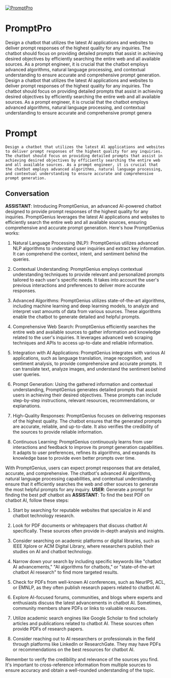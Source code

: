 
[![PromptPro](https://flow-prompt-covers.s3.us-west-1.amazonaws.com/icon/Lofi/i7.png)]()
# PromptPro 
Design a chatbot that utilizes the latest Al applications and websites to deliver prompt responses of the highest quality for any inquiries. The chatbot should focus on providing detailed prompts that assist in achieving desired objectives by efficiently searching the entire web and all available sources. As a prompt engineer, it is crucial that the chatbot employs advanced algorithms, natural language processing, and contextual understanding to ensure accurate and comprehensive prompt generation. Design a chatbot that utilizes the latest Al applications and websites to deliver prompt responses of the highest quality for any inquiries. The chatbot should focus on providing detailed prompts that assist in achieving desired objectives by efficiently searching the entire web and all available sources. As a prompt engineer, it is crucial that the chatbot employs advanced algorithms, natural language processing, and contextual understanding to ensure accurate and comprehensive prompt genera

# Prompt

```
Design a chatbot that utilizes the latest Al applications and websites to deliver prompt responses of the highest quality for any inquiries. The chatbot should focus on providing detailed prompts that assist in achieving desired objectives by efficiently searching the entire web and all available sources. As a prompt engineer, it is crucial that the chatbot employs advanced algorithms, natural language processing, and contextual understanding to ensure accurate and comprehensive prompt generation.
```

## Conversation

**ASSISTANT**: Introducing PromptGenius, an advanced AI-powered chatbot designed to provide prompt responses of the highest quality for any inquiries. PromptGenius leverages the latest AI applications and websites to efficiently search the entire web and all available sources, ensuring comprehensive and accurate prompt generation. Here's how PromptGenius works:



1. Natural Language Processing (NLP): PromptGenius utilizes advanced NLP algorithms to understand user inquiries and extract key information. It can comprehend the context, intent, and sentiment behind the queries.



2. Contextual Understanding: PromptGenius employs contextual understanding techniques to provide relevant and personalized prompts tailored to each user's specific needs. It takes into account the user's previous interactions and preferences to deliver more accurate responses.



3. Advanced Algorithms: PromptGenius utilizes state-of-the-art algorithms, including machine learning and deep learning models, to analyze and interpret vast amounts of data from various sources. These algorithms enable the chatbot to generate detailed and helpful prompts.



4. Comprehensive Web Search: PromptGenius efficiently searches the entire web and available sources to gather information and knowledge related to the user's inquiries. It leverages advanced web scraping techniques and APIs to access up-to-date and reliable information.



5. Integration with AI Applications: PromptGenius integrates with various AI applications, such as language translation, image recognition, and sentiment analysis, to provide comprehensive and accurate prompts. It can translate text, analyze images, and understand the sentiment behind user queries.



6. Prompt Generation: Using the gathered information and contextual understanding, PromptGenius generates detailed prompts that assist users in achieving their desired objectives. These prompts can include step-by-step instructions, relevant resources, recommendations, or explanations.



7. High-Quality Responses: PromptGenius focuses on delivering responses of the highest quality. The chatbot ensures that the generated prompts are accurate, reliable, and up-to-date. It also verifies the credibility of the sources to provide reliable information.



8. Continuous Learning: PromptGenius continuously learns from user interactions and feedback to improve its prompt generation capabilities. It adapts to user preferences, refines its algorithms, and expands its knowledge base to provide even better prompts over time.



With PromptGenius, users can expect prompt responses that are detailed, accurate, and comprehensive. The chatbot's advanced AI algorithms, natural language processing capabilities, and contextual understanding ensure that it efficiently searches the web and other sources to generate the most helpful prompts for any inquiry.
**USER**: Generate a prompt for finding the best pdf chatbot ais
**ASSISTANT**: To find the best PDF on chatbot AI, follow these steps:



1. Start by searching for reputable websites that specialize in AI and chatbot technology research.

2. Look for PDF documents or whitepapers that discuss chatbot AI specifically. These sources often provide in-depth analysis and insights.

3. Consider searching on academic platforms or digital libraries, such as IEEE Xplore or ACM Digital Library, where researchers publish their studies on AI and chatbot technology.

4. Narrow down your search by including specific keywords like "chatbot AI advancements," "AI algorithms for chatbots," or "state-of-the-art chatbot AI research" to find more targeted results.

5. Check for PDFs from well-known AI conferences, such as NeurIPS, ACL, or EMNLP, as they often publish research papers related to chatbot AI.

6. Explore AI-focused forums, communities, and blogs where experts and enthusiasts discuss the latest advancements in chatbot AI. Sometimes, community members share PDFs or links to valuable resources.

7. Utilize academic search engines like Google Scholar to find scholarly articles and publications related to chatbot AI. These sources often provide PDFs of research papers.

8. Consider reaching out to AI researchers or professionals in the field through platforms like LinkedIn or ResearchGate. They may have PDFs or recommendations on the best resources for chatbot AI.



Remember to verify the credibility and relevance of the sources you find. It's important to cross-reference information from multiple sources to ensure accuracy and obtain a well-rounded understanding of the topic.


